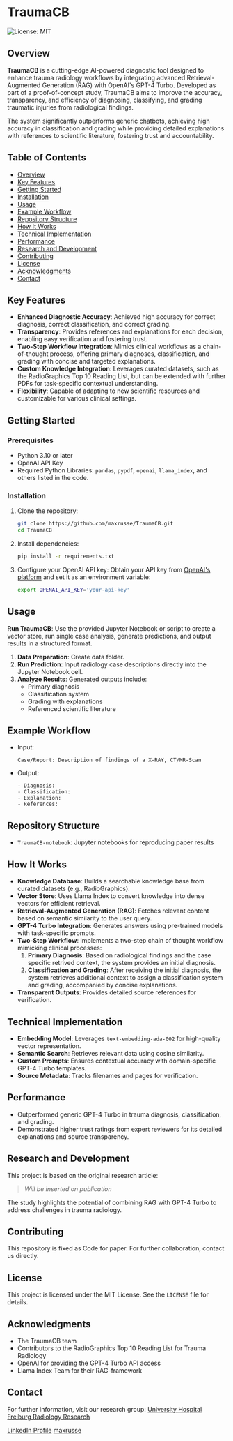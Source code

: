 # TraumaCB

![License: MIT](https://img.shields.io/badge/License-MIT-yellow.svg)

## Overview

**TraumaCB** is a cutting-edge AI-powered diagnostic tool designed to enhance trauma radiology workflows by integrating advanced Retrieval-Augmented Generation (RAG) with OpenAI's GPT-4 Turbo. Developed as part of a proof-of-concept study, TraumaCB aims to improve the accuracy, transparency, and efficiency of diagnosing, classifying, and grading traumatic injuries from radiological findings.

The system significantly outperforms generic chatbots, achieving high accuracy in classification and grading while providing detailed explanations with references to scientific literature, fostering trust and accountability.

## Table of Contents

- [Overview](#overview)
- [Key Features](#key-features)
- [Getting Started](#getting-started)
- [Installation](#installation)
- [Usage](#usage)
- [Example Workflow](#example-workflow)
- [Repository Structure](#repository-structure)
- [How It Works](#how-it-works)
- [Technical Implementation](#technical-implementation)
- [Performance](#performance)
- [Research and Development](#research-and-development)
- [Contributing](#contributing)
- [License](#license)
- [Acknowledgments](#acknowledgments)
- [Contact](#contact)

## Key Features

- **Enhanced Diagnostic Accuracy**: Achieved high accuracy for correct diagnosis, correct classification, and correct grading.
- **Transparency**: Provides references and explanations for each decision, enabling easy verification and fostering trust.
- **Two-Step Workflow Integration**: Mimics clinical workflows as a chain-of-thought process, offering primary diagnoses, classification, and grading with concise and targeted explanations.
- **Custom Knowledge Integration**: Leverages curated datasets, such as the RadioGraphics Top 10 Reading List, but can be extended with further PDFs for task-specific contextual understanding.
- **Flexibility**: Capable of adapting to new scientific resources and customizable for various clinical settings.

## Getting Started

### Prerequisites

- Python 3.10 or later
- OpenAI API Key
- Required Python Libraries: `pandas`, `pypdf`, `openai`, `llama_index`, and others listed in the code.

### Installation

1. Clone the repository:
   ```bash
   git clone https://github.com/maxrusse/TraumaCB.git
   cd TraumaCB
   ```

2. Install dependencies:
   ```bash
   pip install -r requirements.txt
   ```

3. Configure your OpenAI API key:
   Obtain your API key from [OpenAI's platform](https://platform.openai.com/signup/) and set it as an environment variable:
   ```bash
   export OPENAI_API_KEY='your-api-key'
   ```

## Usage
**Run TraumaCB**:
   Use the provided Jupyter Notebook or script to create a vector store, run single case analysis, generate predictions, and output results in a structured format.

1. **Data Preparation**: Create data folder.
2. **Run Prediction**: Input radiology case descriptions directly into the Jupyter Notebook cell.
3. **Analyze Results**: Generated outputs include:
   - Primary diagnosis
   - Classification system
   - Grading with explanations
   - Referenced scientific literature

## Example Workflow

- Input:
  ```plaintext
  Case/Report: Description of findings of a X-RAY, CT/MR-Scan
  ```
- Output:
  ```plaintext
  - Diagnosis: 
  - Classification: 
  - Explanation: 
  - References: 
  ```

## Repository Structure

- `TraumaCB-notebook`: Jupyter notebooks for reproducing paper results

## How It Works

- **Knowledge Database**: Builds a searchable knowledge base from curated datasets (e.g., RadioGraphics).
- **Vector Store**: Uses Llama Index to convert knowledge into dense vectors for efficient retrieval.
- **Retrieval-Augmented Generation (RAG)**: Fetches relevant content based on semantic similarity to the user query.
- **GPT-4 Turbo Integration**: Generates answers using pre-trained models with task-specific prompts.
- **Two-Step Workflow**: Implements a two-step chain of thought workflow mimicking clinical processes:
  1. **Primary Diagnosis**: Based on radiological findings and the case specific retrived context, the system provides an initial diagnosis.
  2. **Classification and Grading**: After receiving the initial diagnosis, the system retrieves additional context to assign a classification system and grading, accompanied by concise explanations.
- **Transparent Outputs**: Provides detailed source references for verification.

## Technical Implementation

- **Embedding Model**: Leverages `text-embedding-ada-002` for high-quality vector representation.
- **Semantic Search**: Retrieves relevant data using cosine similarity.
- **Custom Prompts**: Ensures contextual accuracy with domain-specific GPT-4 Turbo templates.
- **Source Metadata**: Tracks filenames and pages for verification.

## Performance

- Outperformed generic GPT-4 Turbo in trauma diagnosis, classification, and grading.
- Demonstrated higher trust ratings from expert reviewers for its detailed explanations and source transparency.

## Research and Development

This project is based on the original research article:

> *Will be inserted on publication*

The study highlights the potential of combining RAG with GPT-4 Turbo to address challenges in trauma radiology.

## Contributing

This repository is fixed as Code for paper. For further collaboration, contact us directly.

## License

This project is licensed under the MIT License. See the `LICENSE` file for details.

## Acknowledgments

- The TraumaCB team
- Contributors to the RadioGraphics Top 10 Reading List for Trauma Radiology
- OpenAI for providing the GPT-4 Turbo API access
- Llama Index Team for their RAG-framework

## Contact

For further information, visit our research group:
[University Hospital Freiburg Radiology Research](https://www.uniklinik-freiburg.de/radiologie/forschung/ag.html)

[LinkedIn Profile]([https://www.linkedin.com/in/maximilian-russe-3a83a42a6](https://www.linkedin.com/in/maximilian-russe-3a83a42a6))
[maxrusse](https://github.com/maxrusse)
